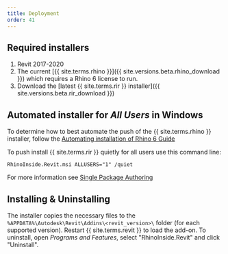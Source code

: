 ```yaml
---
title: Deployment
order: 41
---
```


## Required installers

1. Revit 2017-2020
2. The current [{{ site.terms.rhino }}]({{ site.versions.beta.rhino_download }}) which requires a Rhino 6 license to run.
3. Download the [latest {{ site.terms.rir }} installer]({{ site.versions.beta.rir_download }}) 

## Automated installer for *All Users* in Windows

To determine how to best automate the push of the {{ site.terms.rhino }} installer, follow the [Automating installation of Rhino 6 Guide](https://wiki.mcneel.com/rhino/installingrhino/6)

To push install {{ site.terms.rir }} quietly for all users use this command line:

```
RhinoInside.Revit.msi ALLUSERS="1" /quiet
```

For more information see [Single Package Authoring](https://docs.microsoft.com/windows/win32/msi/single-package-authoring)


## Installing & Uninstalling

The installer copies the necessary files to the `%APPDATA%\Autodesk\Revit\Addins\<revit_version>\` folder (for each supported version). Restart {{ site.terms.revit }} to load the add-on. To uninstall, open *Programs and Features*, select "RhinoInside.Revit" and click "Uninstall".



